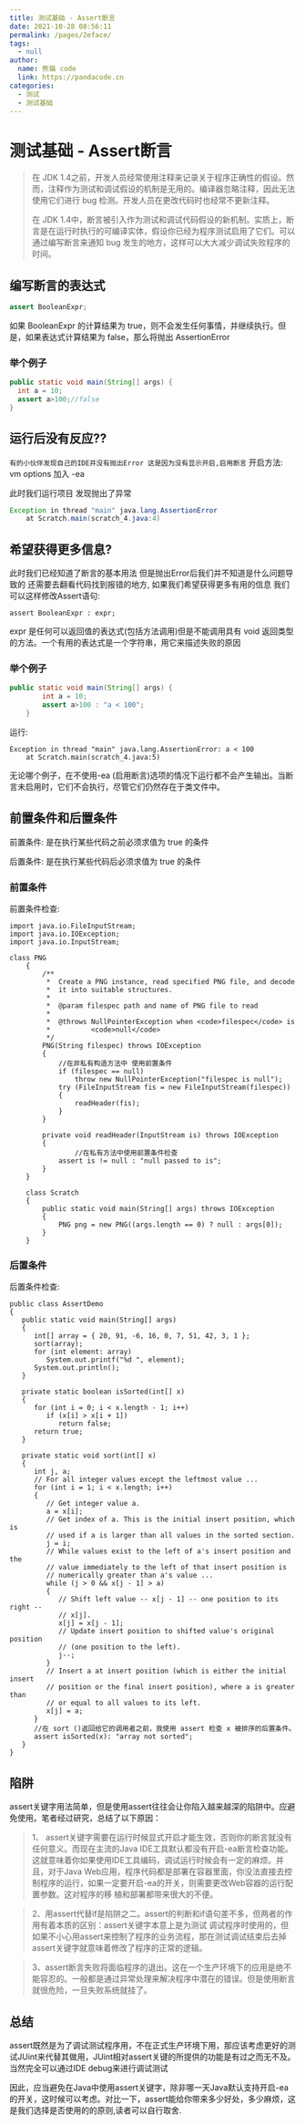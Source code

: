 ```yaml
---
title: 测试基础 - Assert断言
date: 2021-10-28 08:56:11
permalink: /pages/2eface/
tags: 
  - null
author: 
  name: 熊猫 code
  link: https://pandacode.cn
categories: 
  - 测试
  - 测试基础
---
```


# 测试基础 - Assert断言

> 在 JDK 1.4之前，开发人员经常使用注释来记录关于程序正确性的假设。然而，注释作为测试和调试假设的机制是无用的。编译器忽略注释，因此无法使用它们进行 bug 检测。开发人员在更改代码时也经常不更新注释。
>
> 在 JDK 1.4中，断言被引入作为测试和调试代码假设的新机制。实质上，断言是在运行时执行的可编译实体，假设你已经为程序测试启用了它们。可以通过编写断言来通知 bug 发生的地方，这样可以大大减少调试失败程序的时间。

## 编写断言的表达式

```java
assert BooleanExpr;
```

如果 BooleanExpr 的计算结果为 true，则不会发生任何事情，并继续执行。但是，如果表达式计算结果为 false，那么将抛出 AssertionError

### 举个例子

```java
public static void main(String[] args) {
  int a = 10;
  assert a>100;//false
}
```

## 运行后没有反应??

`有的小伙伴发现自己的IDE并没有抛出Error 这是因为没有显示开启,启用断言` 开启方法: vm options 加入 -ea

此时我们运行项目 发现抛出了异常

```java
Exception in thread "main" java.lang.AssertionError
    at Scratch.main(scratch_4.java:4)
```

## 希望获得更多信息?

此时我们已经知道了断言的基本用法 但是抛出Error后我们并不知道是什么问题导致的 还需要去翻看代码找到报错的地方, 如果我们希望获得更多有用的信息 我们可以这样修改Assert语句:

```text
assert BooleanExpr : expr;
```

expr 是任何可以返回值的表达式(包括方法调用)但是不能调用具有 void 返回类型的方法。一个有用的表达式是一个字符串，用它来描述失败的原因

### 举个例子

```java
public static void main(String[] args) {
        int a = 10;
        assert a>100 : "a < 100"; 
    }
```

运行:

```text
Exception in thread "main" java.lang.AssertionError: a < 100
    at Scratch.main(scratch_4.java:5)
```

无论哪个例子，在不使用-ea (启用断言)选项的情况下运行都不会产生输出。当断言未启用时，它们不会执行，尽管它们仍然存在于类文件中。

## 前置条件和后置条件

前置条件: 是在执行某些代码之前必须求值为 true 的条件

后置条件: 是在执行某些代码后必须求值为 true 的条件

### 前置条件

前置条件检查:

```text
import java.io.FileInputStream;
import java.io.IOException;
import java.io.InputStream;

class PNG
    {
        /**
         *  Create a PNG instance, read specified PNG file, and decode
         *  it into suitable structures.
         *
         *  @param filespec path and name of PNG file to read
         *
         *  @throws NullPointerException when <code>filespec</code> is
         *          <code>null</code>
         */
        PNG(String filespec) throws IOException
        {
            //在非私有构造方法中 使用前置条件
            if (filespec == null)
                throw new NullPointerException("filespec is null");
            try (FileInputStream fis = new FileInputStream(filespec))
            {
                readHeader(fis);
            }
        }

        private void readHeader(InputStream is) throws IOException
        {  
                //在私有方法中使用前置条件检查
            assert is != null : "null passed to is";
        }
    }

    class Scratch
    {
        public static void main(String[] args) throws IOException
        {
            PNG png = new PNG((args.length == 0) ? null : args[0]);
        }
    }
```

### 后置条件

后置条件检查:

```text
public class AssertDemo
{
   public static void main(String[] args)
   {
      int[] array = { 20, 91, -6, 16, 0, 7, 51, 42, 3, 1 };
      sort(array);
      for (int element: array)
         System.out.printf("%d ", element);
      System.out.println();
   }

   private static boolean isSorted(int[] x)
   {
      for (int i = 0; i < x.length - 1; i++)
         if (x[i] > x[i + 1])
            return false;
      return true;
   }

   private static void sort(int[] x)
   {
      int j, a;
      // For all integer values except the leftmost value ...
      for (int i = 1; i < x.length; i++)
      {
         // Get integer value a.
         a = x[i];
         // Get index of a. This is the initial insert position, which is
         // used if a is larger than all values in the sorted section.
         j = i;
         // While values exist to the left of a's insert position and the
         // value immediately to the left of that insert position is
         // numerically greater than a's value ...
         while (j > 0 && x[j - 1] > a)
         {
            // Shift left value -- x[j - 1] -- one position to its right --
            // x[j].
            x[j] = x[j - 1];
            // Update insert position to shifted value's original position
            // (one position to the left).
            j--;
         }
         // Insert a at insert position (which is either the initial insert
         // position or the final insert position), where a is greater than
         // or equal to all values to its left.
         x[j] = a;
      }
      //在 sort ()返回给它的调用者之前，我使用 assert 检查 x 被排序的后置条件。
      assert isSorted(x): "array not sorted";
   }
}
```

## 陷阱

assert关键字用法简单，但是使用assert往往会让你陷入越来越深的陷阱中。应避免使用。笔者经过研究，总结了以下原因：

> 1、 assert关键字需要在运行时候显式开启才能生效，否则你的断言就没有任何意义。而现在主流的Java IDE工具默认都没有开启-ea断言检查功能。这就意味着你如果使用IDE工具编码，调试运行时候会有一定的麻烦。并且，对于Java Web应用，程序代码都是部署在容器里面，你没法直接去控制程序的运行，如果一定要开启-ea的开关，则需要更改Web容器的运行配置参数。这对程序的移 植和部署都带来很大的不便。

> 2、用assert代替if是陷阱之二。assert的判断和if语句差不多，但两者的作用有着本质的区别：assert关键字本意上是为测试 调试程序时使用的，但如果不小心用assert来控制了程序的业务流程，那在测试调试结束后去掉assert关键字就意味着修改了程序的正常的逻辑。

> 3、assert断言失败将面临程序的退出。这在一个生产环境下的应用是绝不能容忍的。一般都是通过异常处理来解决程序中潜在的错误。但是使用断言就很危险，一旦失败系统就挂了。

## 总结

assert既然是为了调试测试程序用，不在正式生产环境下用，那应该考虑更好的测试JUint来代替其做用，JUint相对assert关键的所提供的功能是有过之而无不及。当然完全可以通过IDE debug来进行调试测试

因此，应当避免在Java中使用assert关键字，除非哪一天Java默认支持开启-ea的开关，这时候可以考虑。对比一下，assert能给你带来多少好处，多少麻烦，这是我们选择是否使用的的原则,读者可以自行取舍.
